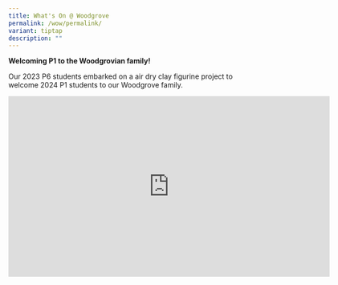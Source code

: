 ```yaml
---
title: What's On @ Woodgrove
permalink: /wow/permalink/
variant: tiptap
description: ""
---
```

<p><strong>Welcoming P1 to the Woodgrovian family!</strong></p><p>Our 2023 P6 students embarked on a air dry clay figurine project to welcome 2024 P1 students to our Woodgrove family.</p><div class="iframe-wrapper"><iframe height="360" width="640" allowfullscreen="true" frameborder="0" src="https://player.vimeo.com/video/898685954?h=3b3377e6ab"></iframe></div><p></p><p></p>
